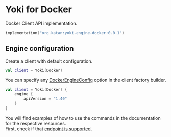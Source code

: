 # Yoki for Docker
Docker Client API implementation.

```kotlin
implementation("org.katan:yoki-engine-docker:0.0.1")
```

## Engine configuration
Create a client with default configuration.
```kotlin
val client = Yoki(Docker)
```

You can specify any [DockerEngineConfig](https://github.com/KatanPanel/yoki/blob/main/yoki-engine-docker/src/commonMain/kotlin/org/katan/yoki/engine/docker/DockerConfig.kt#L10) option in the client factory builder.
```kotlin
val client = Yoki(Docker) {
    engine {
        apiVersion = "1.40"
    }
}
```

You will find examples of how to use the commands in the documentation for the respective resources.\
First, check if that [endpoint is supported](https://github.com/KatanPanel/yoki/blob/main/yoki-engine-docker/SUPPORTED_ENDPOINTS.md).